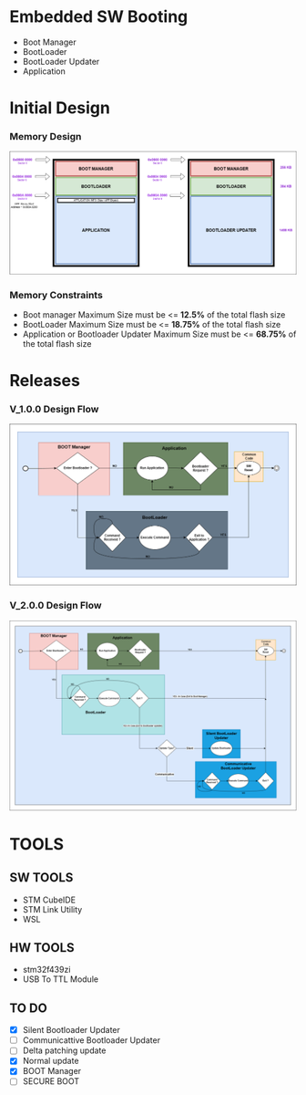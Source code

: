 # Embedded SW Booting
- Boot Manager
- BootLoader
- BootLoader Updater
- Application
# Initial Design 
### Memory Design
![Design](https://github.com/abdelrahman99999/Booting/blob/main/Docs/Memory%20Design.png?raw=true)
### Memory Constraints
- Boot manager Maximum Size must be <= **12.5%** of the total flash size
- BootLoader Maximum Size must be <= **18.75%** of the total flash size
- Application or Bootloader Updater Maximum Size must be <= **68.75%** of the total flash size

# Releases
### V_1.0.0 Design Flow
![Design flow](https://github.com/abdelrahman99999/Booting/blob/main/Docs/Design_flow_v_1_0_0.png?raw=true)
### V_2.0.0 Design Flow
![Design flow](https://github.com/abdelrahman99999/Booting/blob/main/Docs/Design_flow_v_2_0_0.png?raw=true)

# TOOLS
## SW TOOLS
- STM CubeIDE
- STM Link Utility
- WSL
## HW TOOLS
- stm32f439zi
- USB To TTL Module


## TO DO 
- [x] Silent Bootloader Updater
- [ ] Communicattive Bootloader Updater
- [ ] Delta patching update
- [x] Normal update
- [x] BOOT Manager
- [ ] SECURE BOOT
